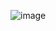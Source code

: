 
![image](https://user-images.githubusercontent.com/35042430/175477730-364c4a53-3452-4799-a9b2-e39e6b1f524a.png)
